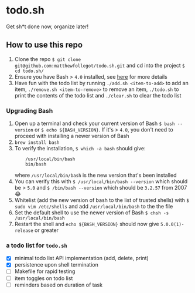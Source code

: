 # todo.sh

Get sh*t done now, organize later!

## How to use this repo
1. Clone the repo `$ git clone git@github.com:matthewfollegot/todo.sh.git` and cd into the project `$ cd todo.sh/`
1. Ensure you have Bash > `4.0` installed, see [here](#UpgradeBash) for more details
1. Have fun with the todo list by running `./add.sh <item-to-add>` to add an item, `./remove.sh <item-to-remove>` to remove an item, `./todo.sh` to print the contents of the todo list and `./clear.sh` to clear the todo list

### <a id="UpgradeBash"></a>Upgrading Bash ###
1. Open up a terminal and check your current version of Bash `$ bash --version` or `$ echo ${BASH_VERSION}`. If it's > `4.0`, you don't need to proceed with installing a newer version of Bash
1. `brew install bash`
1. To verify the installation, `$ which -a bash` should give: 
    ```
        /usr/local/bin/bash
        bin/bash
    ``` 
    where `/usr/local/bin/bash` is the new version that's been installed
1. You can verify this with `$ /usr/local/bin/bash --version` which should be > `5.0` and `$ /bin/bash --version` which should be `3.2.57` from 2007 :joy:
1. Whitelist (add the new version of bash to the list of trusted shells) with `$ sudo vim /etc/shells` and add `/usr/local/bin/bash` to the the file
1. Set the default shell to use the newer version of Bash `$ chsh -s /usr/local/bin/bash`
1. Restart the shell and `echo ${BASH_VERSION}` should now give `5.0.0(1)-release` or greater

### a todo list for `todo.sh`

- [x] minimal todo list API implementation (add, delete, print)
- [x] persistence upon shell termination
- [ ] Makefile for rapid testing
- [ ] item toggles on todo list
- [ ] reminders based on duration of task
